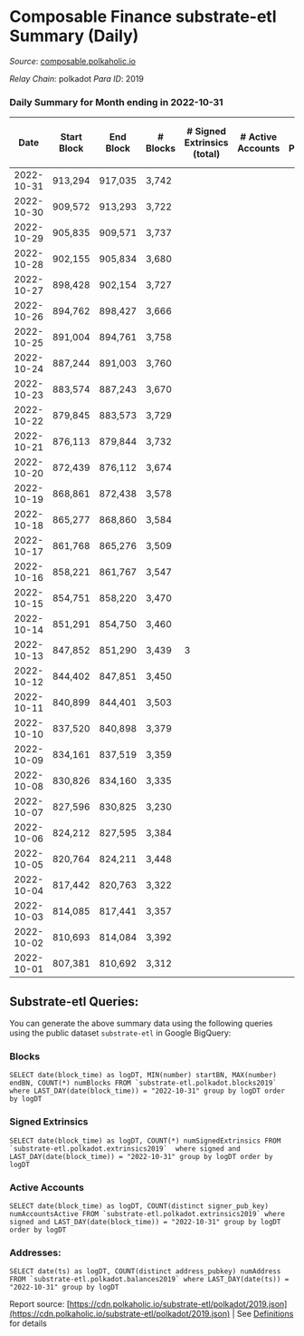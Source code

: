 # Composable Finance substrate-etl Summary (Daily)

_Source_: [composable.polkaholic.io](https://composable.polkaholic.io)

*Relay Chain*: polkadot
*Para ID*: 2019



### Daily Summary for Month ending in 2022-10-31


| Date | Start Block | End Block | # Blocks | # Signed Extrinsics (total) | # Active Accounts | # Passive | # New | # Addresses with Balances | # Events | # Transfers | # XCM Transfers In | # XCM Transfers Out |
| ---- | ----------- | --------- | -------- | --------------------------- | ----------------- | --------- | ----- | ------------------------- | -------- | ----------- | ------------------ | ------------------- |
| 2022-10-31 | 913,294 | 917,035 | 3,742  |  |  |  |  | 7 | 7,486 |   |   |   |
| 2022-10-30 | 909,572 | 913,293 | 3,722  |  |  |  |  |  | 7,446 |   |   |   |
| 2022-10-29 | 905,835 | 909,571 | 3,737  |  |  |  |  | 7 | 7,479 |   |   |   |
| 2022-10-28 | 902,155 | 905,834 | 3,680  |  |  |  |  |  | 7,362 |   |   |   |
| 2022-10-27 | 898,428 | 902,154 | 3,727  |  |  |  |  | 7 | 7,456 |   |   |   |
| 2022-10-26 | 894,762 | 898,427 | 3,666  |  |  |  |  | 7 | 7,334 |   |   |   |
| 2022-10-25 | 891,004 | 894,761 | 3,758  |  |  |  |  | 7 | 7,518 |   |   |   |
| 2022-10-24 | 887,244 | 891,003 | 3,760  |  |  |  |  | 7 | 7,523 |   |   |   |
| 2022-10-23 | 883,574 | 887,243 | 3,670  |  |  |  |  |  | 7,342 |   |   |   |
| 2022-10-22 | 879,845 | 883,573 | 3,729  |  |  |  |  | 7 | 7,460 |   |   |   |
| 2022-10-21 | 876,113 | 879,844 | 3,732  |  |  |  |  |  | 7,466 |   |   |   |
| 2022-10-20 | 872,439 | 876,112 | 3,674  |  |  |  |  |  | 7,350 |   |   |   |
| 2022-10-19 | 868,861 | 872,438 | 3,578  |  |  |  |  |  | 7,158 |   |   |   |
| 2022-10-18 | 865,277 | 868,860 | 3,584  |  |  |  |  | 7 | 7,173 |   |   |   |
| 2022-10-17 | 861,768 | 865,276 | 3,509  |  |  |  |  | 7 | 7,020 |   |   |   |
| 2022-10-16 | 858,221 | 861,767 | 3,547  |  |  |  |  | 7 | 7,096 |   |   |   |
| 2022-10-15 | 854,751 | 858,220 | 3,470  |  |  |  |  | 7 | 6,945 |   |   |   |
| 2022-10-14 | 851,291 | 854,750 | 3,460  |  |  |  |  |  | 6,922 |   |   |   |
| 2022-10-13 | 847,852 | 851,290 | 3,439  | 3 |  |  |  | 7 | 6,894 | 1  |   |   |
| 2022-10-12 | 844,402 | 847,851 | 3,450  |  |  |  |  | 6 | 6,902 |   |   |   |
| 2022-10-11 | 840,899 | 844,401 | 3,503  |  |  |  |  | 6 | 7,008 |   |   |   |
| 2022-10-10 | 837,520 | 840,898 | 3,379  |  |  |  |  | 6 | 6,760 |   |   |   |
| 2022-10-09 | 834,161 | 837,519 | 3,359  |  |  |  |  | 6 | 6,720 |   |   |   |
| 2022-10-08 | 830,826 | 834,160 | 3,335  |  |  |  |  | 6 | 6,672 |   |   |   |
| 2022-10-07 | 827,596 | 830,825 | 3,230  |  |  |  |  | 6 | 6,462 |   |   |   |
| 2022-10-06 | 824,212 | 827,595 | 3,384  |  |  |  |  | 6 | 6,770 |   |   |   |
| 2022-10-05 | 820,764 | 824,211 | 3,448  |  |  |  |  | 6 | 6,898 |   |   |   |
| 2022-10-04 | 817,442 | 820,763 | 3,322  |  |  |  |  | 6 | 6,645 |   |   |   |
| 2022-10-03 | 814,085 | 817,441 | 3,357  |  |  |  |  |  | 6,716 |   |   |   |
| 2022-10-02 | 810,693 | 814,084 | 3,392  |  |  |  |  |  | 6,786 |   |   |   |
| 2022-10-01 | 807,381 | 810,692 | 3,312  |  |  |  |  |  | 6,626 |   |   |   |

## Substrate-etl Queries:
You can generate the above summary data using the following queries using the public dataset `substrate-etl` in Google BigQuery:


### Blocks
```
SELECT date(block_time) as logDT, MIN(number) startBN, MAX(number) endBN, COUNT(*) numBlocks FROM `substrate-etl.polkadot.blocks2019`  where LAST_DAY(date(block_time)) = "2022-10-31" group by logDT order by logDT
```


### Signed Extrinsics
```
SELECT date(block_time) as logDT, COUNT(*) numSignedExtrinsics FROM `substrate-etl.polkadot.extrinsics2019`  where signed and LAST_DAY(date(block_time)) = "2022-10-31" group by logDT order by logDT
```


### Active Accounts
```
SELECT date(block_time) as logDT, COUNT(distinct signer_pub_key) numAccountsActive FROM `substrate-etl.polkadot.extrinsics2019` where signed and LAST_DAY(date(block_time)) = "2022-10-31" group by logDT order by logDT
```


### Addresses:
```
SELECT date(ts) as logDT, COUNT(distinct address_pubkey) numAddress FROM `substrate-etl.polkadot.balances2019` where LAST_DAY(date(ts)) = "2022-10-31" group by logDT
```



Report source: [https://cdn.polkaholic.io/substrate-etl/polkadot/2019.json](https://cdn.polkaholic.io/substrate-etl/polkadot/2019.json) | See [Definitions](/DEFINITIONS.md) for details
